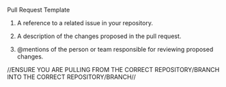 Pull Request Template

1. A reference to a related issue in your repository.


2. A description of the changes proposed in the pull request.


3. @mentions of the person or team responsible for reviewing proposed changes.

//ENSURE YOU ARE PULLING FROM THE CORRECT REPOSITORY/BRANCH INTO THE CORRECT REPOSITORY/BRANCH//
